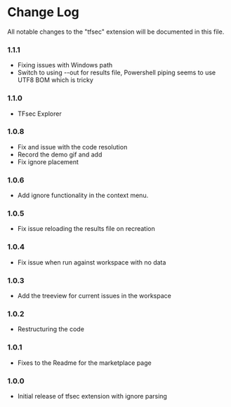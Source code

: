 # Change Log

All notable changes to the "tfsec" extension will be documented in this file.

### 1.1.1
- Fixing issues with Windows path
- Switch to using --out for results file, Powershell piping seems to use UTF8 BOM which is tricky
### 1.1.0
- TFsec Explorer

### 1.0.8
- Fix and issue with the code resolution
- Record the demo gif and add
- Fix ignore placement

### 1.0.6
- Add ignore functionality in the context menu.

### 1.0.5
- Fix issue reloading the results file on recreation

### 1.0.4 
- Fix issue when run against workspace with no data

### 1.0.3
- Add the treeview for current issues in the workspace

### 1.0.2
- Restructuring the code

### 1.0.1
- Fixes to the Readme for the marketplace page

### 1.0.0
- Initial release of tfsec extension with ignore parsing
